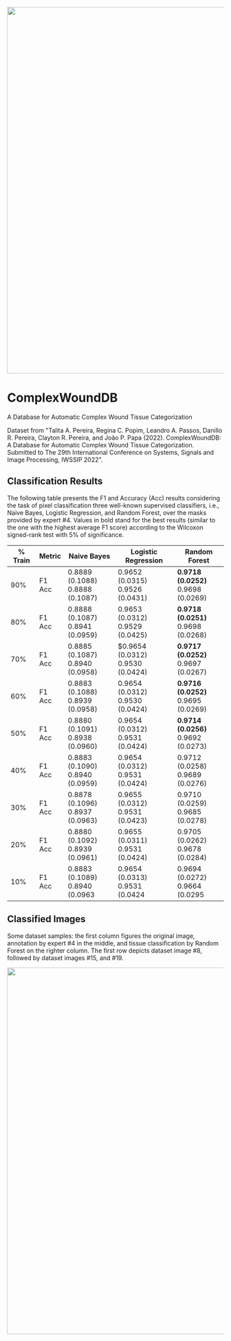 <div align="center">
<p>
   <a align="left" href="recogna.tech" target="_blank">
   <img width="850" src="https://i1.rgstatic.net/ii/lab.file/AS%3A610997660299264%401522684602522_xl"></a>
</p>
</div>

# ComplexWoundDB 
A Database for Automatic Complex Wound Tissue Categorization 

Dataset from "Talita A. Pereira, Regina C. Popim, Leandro A. Passos, Danillo R. Pereira, Clayton R. Pereira, and João P. Papa (2022). ComplexWoundDB: A Database for Automatic Complex Wound Tissue Categorization. Submitted to The 29th International Conference on Systems, Signals and Image Processing, IWSSIP 2022".

## Classification Results

The following table presents the F1 and Accuracy (Acc) results considering the task of pixel classification three well-known supervised classifiers, i.e., Naive Bayes, Logistic Regression, and Random Forest, over the masks provided by expert #4. Values in bold stand for the best results (similar to the one with the highest average F1 score) according to the Wilcoxon signed-rank test with 5% of significance.

|% Train |Metric |Naive Bayes|Logistic Regression|Random Forest
|---                    |---  |---    |---    |---    
|90%      |F1<br>Acc   |0.8889 (0.1088) <br> 0.8888 (0.1087) |0.9652 (0.0315)<br> 0.9526 (0.0431)    |**0.9718 (0.0252)** <br> 0.9698 (0.0269)
|80%      |F1<br>Acc   |0.8888 (0.1087) <br>  0.8941 (0.0959) | 0.9653 (0.0312) <br> 0.9529 (0.0425) | **0.9718 (0.0251)** <br> 0.9698 (0.0268)
|70%      |F1<br>Acc   |0.8885 (0.1087)  <br> 0.8940 (0.0958)| $0.9654 (0.0312)  <br> 0.9530 (0.0424)| **0.9717 (0.0252)**  <br>0.9697 (0.0267)
|60%      |F1<br>Acc   |0.8883 (0.1088)  <br> 0.8939 (0.0958)| 0.9654 (0.0312)  <br> 0.9530 (0.0424)| **0.9716 (0.0252)**   <br> 0.9695 (0.0269)   
|50%      |F1<br>Acc   |0.8880 (0.1091) <br> 0.8938 (0.0960)| 0.9654 (0.0312) <br> 0.9531 (0.0424) | **0.9714 (0.0256)** <br>0.9692 (0.0273)
|40%     |F1<br>Acc  |0.8883 (0.1090) <br> 0.8940 (0.0959)| 0.9654 (0.0312) <br>0.9531 (0.0424) | 0.9712 (0.0258)  <br>  0.9689 (0.0276)
|30%     |F1<br>Acc  |0.8878 (0.1096) <br> 0.8937 (0.0963) | 0.9655 (0.0312) <br> 0.9531 (0.0423) | 0.9710 (0.0259) <br>   0.9685 (0.0278) 
|20%     |F1<br>Acc  |0.8880 (0.1092) <br> 0.8939 (0.0961) | 0.9655 (0.0311) <br> 0.9531 (0.0424) | 0.9705 (0.0262) <br>  0.9678 (0.0284)  
|10%     |F1<br>Acc  |0.8883 (0.1089) <br> 0.8940 (0.0963 | 0.9654 (0.0313) <br> 0.9531 (0.0424  | 0.9694 (0.0272) <br>   0.9664 (0.0295

## Classified Images

Some dataset samples: the first column figures the original image, annotation by expert #4 in the middle, and tissue classification by Random Forest on the righter column. The first row depicts dataset image #8, followed by dataset images #15, and #19.
<div align="center">
<p>
   <img width="850" src="https://drive.google.com/uc?export=view&id=1SwPYsVQX6RtQhrB805AZ877QTXebry_k"></a>
</p>
</div>
